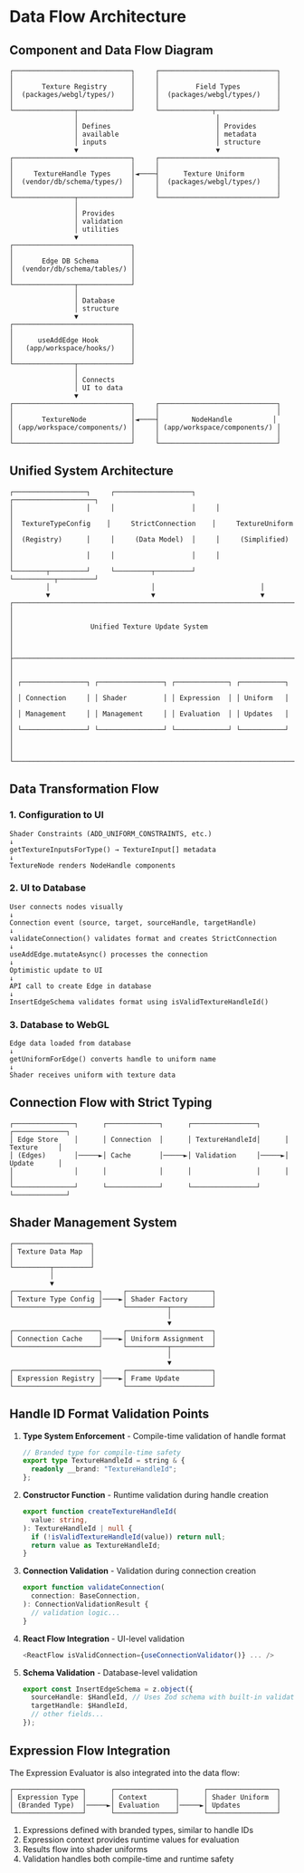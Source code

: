 # Data Flow Architecture

## Component and Data Flow Diagram

```
┌─────────────────────────────┐     ┌─────────────────────────────┐
│                             │     │                             │
│       Texture Registry      │     │         Field Types         │
│  (packages/webgl/types/)    │     │  (packages/webgl/types/)    │
│                             │     │                             │
└───────────────┬─────────────┘     └─────────────┬───────────────┘
                │                                  │
                │ Defines                          │ Provides
                │ available                        │ metadata
                │ inputs                           │ structure
                ▼                                  ▼
┌─────────────────────────────┐     ┌─────────────────────────────┐
│                             │     │                             │
│     TextureHandle Types     │◄────┤      Texture Uniform        │
│  (vendor/db/schema/types/)  │     │  (packages/webgl/types/)    │
│                             │     │                             │
└───────────────┬─────────────┘     └─────────────────────────────┘
                │
                │ Provides
                │ validation
                │ utilities
                ▼
┌─────────────────────────────┐
│                             │
│       Edge DB Schema        │
│  (vendor/db/schema/tables/) │
│                             │
└───────────────┬─────────────┘
                │
                │ Database
                │ structure
                ▼
┌─────────────────────────────┐
│                             │
│      useAddEdge Hook        │
│   (app/workspace/hooks/)    │
│                             │
└───────────────┬─────────────┘
                │
                │ Connects
                │ UI to data
                ▼
┌─────────────────────────────┐     ┌─────────────────────────────┐
│                             │     │                             │
│       TextureNode           │◄────┤        NodeHandle          │
│ (app/workspace/components/) │     │ (app/workspace/components/) │
│                             │     │                             │
└─────────────────────────────┘     └─────────────────────────────┘
```

## Unified System Architecture

```
┌──────────────────┐     ┌───────────────────┐     ┌────────────────────┐
│                  │     │                   │     │                    │
│  TextureTypeConfig    │     StrictConnection    │     TextureUniform  │
│  (Registry)      │     │     (Data Model)  │     │     (Simplified)   │
│                  │     │                   │     │                    │
└────────┬─────────┘     └─────────┬─────────┘     └──────────┬─────────┘
         │                         │                          │
         ▼                         ▼                          ▼
┌──────────────────────────────────────────────────────────────────────┐
│                                                                      │
│                   Unified Texture Update System                      │
│                                                                      │
├──────────────────────────────────────────────────────────────────────┤
│                                                                      │
│ ┌────────────────┐ ┌────────────────┐ ┌─────────────┐ ┌───────────┐ │
│ │ Connection     │ │ Shader         │ │ Expression  │ │ Uniform   │ │
│ │ Management     │ │ Management     │ │ Evaluation  │ │ Updates   │ │
│ └────────────────┘ └────────────────┘ └─────────────┘ └───────────┘ │
│                                                                      │
└──────────────────────────────────────────────────────────────────────┘
```

## Data Transformation Flow

### 1. Configuration to UI

```
Shader Constraints (ADD_UNIFORM_CONSTRAINTS, etc.)
↓
getTextureInputsForType() → TextureInput[] metadata
↓
TextureNode renders NodeHandle components
```

### 2. UI to Database

```
User connects nodes visually
↓
Connection event (source, target, sourceHandle, targetHandle)
↓
validateConnection() validates format and creates StrictConnection
↓
useAddEdge.mutateAsync() processes the connection
↓
Optimistic update to UI
↓
API call to create Edge in database
↓
InsertEdgeSchema validates format using isValidTextureHandleId()
```

### 3. Database to WebGL

```
Edge data loaded from database
↓
getUniformForEdge() converts handle to uniform name
↓
Shader receives uniform with texture data
```

## Connection Flow with Strict Typing

```
┌───────────────┐      ┌─────────────┐      ┌────────────────┐      ┌─────────────┐
│ Edge Store    │      │ Connection  │      │ TextureHandleId│      │ Texture     │
│ (Edges)       │─────►│ Cache       │─────►│ Validation     │─────►│ Update      │
│               │      │             │      │                │      │             │
└───────────────┘      └─────────────┘      └────────────────┘      └─────────────┘
```

## Shader Management System

```
┌───────────────────┐
│ Texture Data Map  │
│                   │
└─────────┬─────────┘
          │
          ▼
┌─────────────────────┐     ┌─────────────────────┐
│ Texture Type Config │────►│ Shader Factory      │
└─────────────────────┘     └──────────┬──────────┘
                                       │
                                       ▼
┌─────────────────────┐     ┌─────────────────────┐
│ Connection Cache    │────►│ Uniform Assignment  │
└─────────────────────┘     └──────────┬──────────┘
                                       │
                                       ▼
┌─────────────────────┐     ┌─────────────────────┐
│ Expression Registry │────►│ Frame Update        │
└─────────────────────┘     └─────────────────────┘
```

## Handle ID Format Validation Points

1. **Type System Enforcement** - Compile-time validation of handle format

   ```typescript
   // Branded type for compile-time safety
   export type TextureHandleId = string & {
     readonly __brand: "TextureHandleId";
   };
   ```

2. **Constructor Function** - Runtime validation during handle creation

   ```typescript
   export function createTextureHandleId(
     value: string,
   ): TextureHandleId | null {
     if (!isValidTextureHandleId(value)) return null;
     return value as TextureHandleId;
   }
   ```

3. **Connection Validation** - Validation during connection creation

   ```typescript
   export function validateConnection(
     connection: BaseConnection,
   ): ConnectionValidationResult {
     // validation logic...
   }
   ```

4. **React Flow Integration** - UI-level validation

   ```typescript
   <ReactFlow isValidConnection={useConnectionValidator()} ... />
   ```

5. **Schema Validation** - Database-level validation
   ```typescript
   export const InsertEdgeSchema = z.object({
     sourceHandle: $HandleId, // Uses Zod schema with built-in validation
     targetHandle: $HandleId,
     // other fields...
   });
   ```

## Expression Flow Integration

The Expression Evaluator is also integrated into the data flow:

```
┌─────────────────┐      ┌───────────────┐      ┌─────────────────┐
│ Expression Type │      │ Context       │      │ Shader Uniform  │
│ (Branded Type)  │─────►│ Evaluation    │─────►│ Updates         │
└─────────────────┘      └───────────────┘      └─────────────────┘
```

1. Expressions defined with branded types, similar to handle IDs
2. Expression context provides runtime values for evaluation
3. Results flow into shader uniforms
4. Validation handles both compile-time and runtime safety
